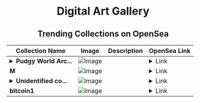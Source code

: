 <div align="center">

# Digital Art Gallery

## Trending Collections on OpenSea

| Collection Name                       | Image                                                                                     | Description                       | OpenSea Link                                                                                          |
|---------------------------------------|-------------------------------------------------------------------------------------------|-----------------------------------|--------------------------------------------------------------------------------------------------------|
| **<details><summary>Pudgy World Arc...</summary>Pudgy World Arcade</details>** | ![Image](https://i.seadn.io/s/raw/files/b599dc27edeac671fb28a0da4c4e5f4e.jpg?w=500&auto=format?w=200&auto=format) |  | <details><summary>Link</summary>[Pudgy World Arcade](https://opensea.io/collection/pudgy-world-arcade-1)</details> |
| **M** | ![Image](https://i.seadn.io/s/raw/files/38065b30275c84490ea0920ec5ba5949.jpg?w=500&auto=format?w=200&auto=format) |  | <details><summary>Link</summary>[M](https://opensea.io/collection/m-2660)</details> |
| **<details><summary>Unidentified co...</summary>Unidentified contract b93f21f3-6f03-45f8-9fb0-bae07c65ec97</details>** | ![Image](https://i.seadn.io/s/raw/files/a837708742ad8afcb35eb60ba787976d.jpg?w=500&auto=format?w=200&auto=format) |  | <details><summary>Link</summary>[Unidentified contract b93f21f3-6f03-45f8-9fb0-bae07c65ec97](https://opensea.io/collection/unidentified-contract-b93f21f3-6f03-45f8-9fb0-bae0)</details> |
| **bitcoin1** | ![Image](https://i.seadn.io/s/raw/files/0b5245cd9d6c69337442f4a77332f2ca.png?w=500&auto=format?w=200&auto=format) |  | <details><summary>Link</summary>[bitcoin1](https://opensea.io/collection/bitcoin1-1)</details> |

</div>